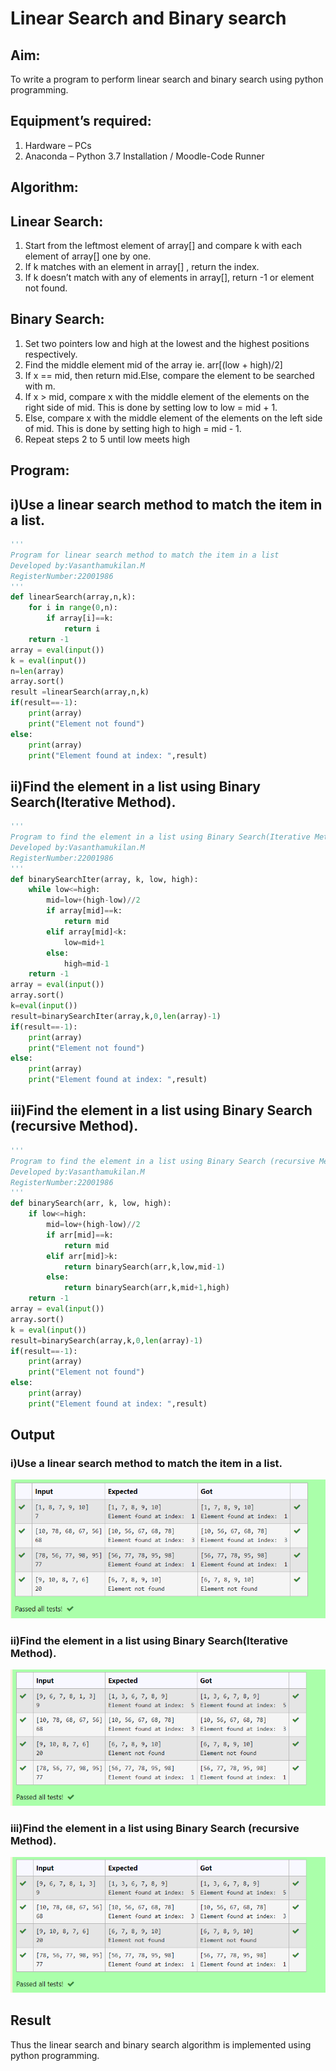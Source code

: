 # Linear Search and Binary search
## Aim:
To write a program to perform linear search and binary search using python programming.
## Equipment’s required:
1.	Hardware – PCs
2.	Anaconda – Python 3.7 Installation / Moodle-Code Runner
## Algorithm:
## Linear Search:
1.	Start from the leftmost element of array[] and compare k with each element of array[] one by one.
2.	If k matches with an element in array[] , return the index.
3.	If k doesn’t match with any of elements in array[], return -1 or element not found.
## Binary Search:
1.	Set two pointers low and high at the lowest and the highest positions respectively.
2.	Find the middle element mid of the array ie. arr[(low + high)/2]
3.	If x == mid, then return mid.Else, compare the element to be searched with m.
4.	If x > mid, compare x with the middle element of the elements on the right side of mid. This is done by setting low to low = mid + 1.
5.	Else, compare x with the middle element of the elements on the left side of mid. This is done by setting high to high = mid - 1.
6.	Repeat steps 2 to 5 until low meets high
## Program:
## i)Use a linear search method to match the item in a list.
```python
''' 
Program for linear search method to match the item in a list
Developed by:Vasanthamukilan.M
RegisterNumber:22001986
'''
def linearSearch(array,n,k):
    for i in range(0,n):
        if array[i]==k:
            return i
    return -1
array = eval(input())
k = eval(input()) 
n=len(array)
array.sort()
result =linearSearch(array,n,k)
if(result==-1):
    print(array)
    print("Element not found")
else:
    print(array)
    print("Element found at index: ",result)
```
## ii)Find the element in a list using Binary Search(Iterative Method).
```python
''' 
Program to find the element in a list using Binary Search(Iterative Method)..
Developed by:Vasanthamukilan.M
RegisterNumber:22001986
'''
def binarySearchIter(array, k, low, high):
    while low<=high:
        mid=low+(high-low)//2
        if array[mid]==k:
            return mid
        elif array[mid]<k:
            low=mid+1
        else:
            high=mid-1
    return -1
array = eval(input())
array.sort()
k=eval(input())
result=binarySearchIter(array,k,0,len(array)-1)
if(result==-1):
    print(array)
    print("Element not found")
else:
    print(array)
    print("Element found at index: ",result)
```
## iii)Find the element in a list using Binary Search (recursive Method).
```python
''' 
Program to find the element in a list using Binary Search (recursive Method).
Developed by:Vasanthamukilan.M
RegisterNumber:22001986
'''
def binarySearch(arr, k, low, high):
    if low<=high:
        mid=low+(high-low)//2
        if arr[mid]==k:
            return mid
        elif arr[mid]>k:
            return binarySearch(arr,k,low,mid-1)
        else:
            return binarySearch(arr,k,mid+1,high)
    return -1
array = eval(input())
array.sort()
k = eval(input())
result=binarySearch(array,k,0,len(array)-1)
if(result==-1):
    print(array)
    print("Element not found")
else:
    print(array)
    print("Element found at index: ",result)
```
## Output
### i)Use a linear search method to match the item in a list.
!['output'](/Screenshot_20230123_073934.png )
### ii)Find the element in a list using Binary Search(Iterative Method).
!['output'](/Screenshot_20230123_072902.png)
### iii)Find the element in a list using Binary Search (recursive Method).
!['output'](/Screenshot_20230123_072902.png)
## Result
Thus the linear search and binary search algorithm is implemented using python programming.